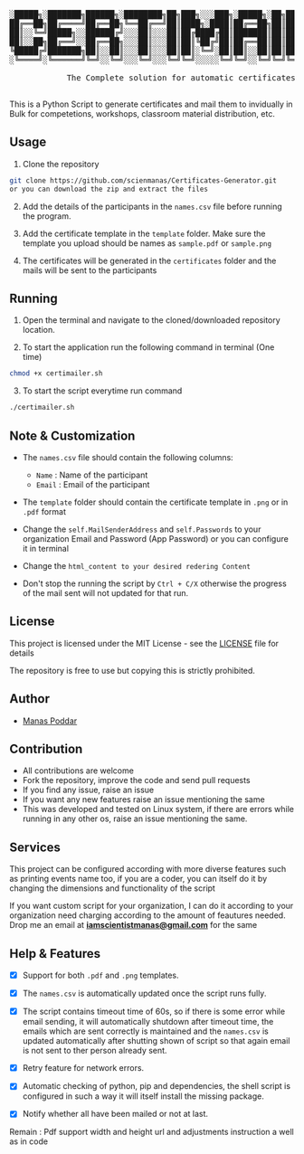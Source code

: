 <pre>

░█████╗░███████╗██████╗░████████╗██╗███╗░░░███╗░█████╗░██╗██╗░░░░░███████╗██████╗░
██╔══██╗██╔════╝██╔══██╗╚══██╔══╝██║████╗░████║██╔══██╗██║██║░░░░░██╔════╝██╔══██╗
██║░░╚═╝█████╗░░██████╔╝░░░██║░░░██║██╔████╔██║███████║██║██║░░░░░█████╗░░██████╔╝
██║░░██╗██╔══╝░░██╔══██╗░░░██║░░░██║██║╚██╔╝██║██╔══██║██║██║░░░░░██╔══╝░░██╔══██╗
╚█████╔╝███████╗██║░░██║░░░██║░░░██║██║░╚═╝░██║██║░░██║██║███████╗███████╗██║░░██║
░╚════╝░╚══════╝╚═╝░░╚═╝░░░╚═╝░░░╚═╝╚═╝░░░░░╚═╝╚═╝░░╚═╝╚═╝╚══════╝╚══════╝╚═╝░░╚═╝

            The Complete solution for automatic certificates mailing

</pre>

This is a Python Script to generate certificates and mail them to invidually in Bulk for competetions, workshops, classroom material distribution, etc.

## Usage

1. Clone the repository
```bash
git clone https://github.com/scienmanas/Certificates-Generator.git
or you can download the zip and extract the files
```

2. Add the details of the participants in the `names.csv` file before running the program.

3. Add the certificate template in the `template` folder. Make sure the template you upload should be names as `sample.pdf` or `sample.png`

4. The certificates will be generated in the `certificates` folder and the mails will be sent to the participants

## Running 

1. Open the terminal and navigate to the cloned/downloaded repository location.

2. To start the application run the following command in terminal (One time)
```bash
chmod +x certimailer.sh
```

3. To start the script everytime run command 
```bash
./certimailer.sh
```

## Note & Customization

- The `names.csv` file should contain the following columns:
    - `Name` : Name of the participant
    - `Email` : Email of the participant

- The `template` folder should contain the certificate template in `.png` or in `.pdf` format
- Change the `self.MailSenderAddress` and `self.Passwords` to your organization Email and Password (App Password) or you can configure it in terminal
- Change the `html_content to your desired redering Content` 

- Don't stop the running the script by `Ctrl + C/X` otherwise the progress of the mail sent will not updated for that run.

## License

This project is licensed under the MIT License - see the [LICENSE](LICENSE) file for details

The repository is free to use but copying this is strictly prohibited.

## Author

- [Manas Poddar](https://www.instagram.com/scienmanas/)

## Contribution

- All contributions are welcome
- Fork the repository, improve the code and send pull requests
- If you find any issue, raise an issue
- If you want any new features raise an issue mentioning the same
- This was developed and tested on Linux system, if there are errors while running in any other os, raise an issue mentioning the same.

<!-- ## Feautres under development  -->

## Services 

This project can be configured according with more diverse features such as printing events name too, if you are a coder, you can itself do it by changing the dimensions and functionality of the script

If you want custom script for your organization, I can do it according to your organization need charging according to the amount of feautures needed. Drop me an email at **iamscientistmanas@gmail.com** for the same


## Help & Features

- [X] Support for both `.pdf` and `.png` templates.
- [x] The `names.csv` is automatically updated once the script runs fully.
- [x] The script contains timeout time of 60s, so if there is some error while email sending, it will automatically shutdown after timeout time, the emails which are sent correctly is maintained and the `names.csv` is updated automatically after shutting shown of script so that again email is not sent to ther person already sent.
- [x] Retry feature for network errors.
- [x] Automatic checking of python, pip and dependencies, the shell script is configured in such a way it will itself install the missing package.
- [x] Notify whether all have been mailed or not at last.




Remain :
Pdf support
width and height url and adjustments instruction a well as in code